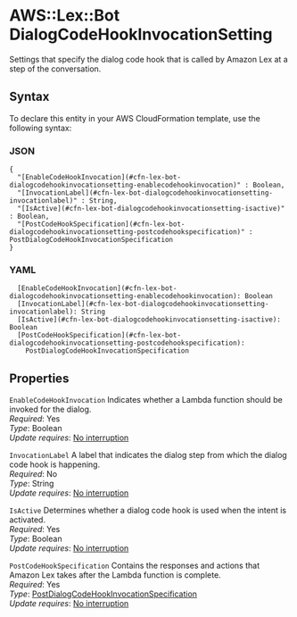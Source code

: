 # AWS::Lex::Bot DialogCodeHookInvocationSetting<a name="aws-properties-lex-bot-dialogcodehookinvocationsetting"></a>

Settings that specify the dialog code hook that is called by Amazon Lex at a step of the conversation\.

## Syntax<a name="aws-properties-lex-bot-dialogcodehookinvocationsetting-syntax"></a>

To declare this entity in your AWS CloudFormation template, use the following syntax:

### JSON<a name="aws-properties-lex-bot-dialogcodehookinvocationsetting-syntax.json"></a>

```
{
  "[EnableCodeHookInvocation](#cfn-lex-bot-dialogcodehookinvocationsetting-enablecodehookinvocation)" : Boolean,
  "[InvocationLabel](#cfn-lex-bot-dialogcodehookinvocationsetting-invocationlabel)" : String,
  "[IsActive](#cfn-lex-bot-dialogcodehookinvocationsetting-isactive)" : Boolean,
  "[PostCodeHookSpecification](#cfn-lex-bot-dialogcodehookinvocationsetting-postcodehookspecification)" : PostDialogCodeHookInvocationSpecification
}
```

### YAML<a name="aws-properties-lex-bot-dialogcodehookinvocationsetting-syntax.yaml"></a>

```
  [EnableCodeHookInvocation](#cfn-lex-bot-dialogcodehookinvocationsetting-enablecodehookinvocation): Boolean
  [InvocationLabel](#cfn-lex-bot-dialogcodehookinvocationsetting-invocationlabel): String
  [IsActive](#cfn-lex-bot-dialogcodehookinvocationsetting-isactive): Boolean
  [PostCodeHookSpecification](#cfn-lex-bot-dialogcodehookinvocationsetting-postcodehookspecification):
    PostDialogCodeHookInvocationSpecification
```

## Properties<a name="aws-properties-lex-bot-dialogcodehookinvocationsetting-properties"></a>

`EnableCodeHookInvocation` <a name="cfn-lex-bot-dialogcodehookinvocationsetting-enablecodehookinvocation"></a>
Indicates whether a Lambda function should be invoked for the dialog\.  
_Required_: Yes  
_Type_: Boolean  
_Update requires_: [No interruption](https://docs.aws.amazon.com/AWSCloudFormation/latest/UserGuide/using-cfn-updating-stacks-update-behaviors.html#update-no-interrupt)

`InvocationLabel` <a name="cfn-lex-bot-dialogcodehookinvocationsetting-invocationlabel"></a>
A label that indicates the dialog step from which the dialog code hook is happening\.  
_Required_: No  
_Type_: String  
_Update requires_: [No interruption](https://docs.aws.amazon.com/AWSCloudFormation/latest/UserGuide/using-cfn-updating-stacks-update-behaviors.html#update-no-interrupt)

`IsActive` <a name="cfn-lex-bot-dialogcodehookinvocationsetting-isactive"></a>
Determines whether a dialog code hook is used when the intent is activated\.  
_Required_: Yes  
_Type_: Boolean  
_Update requires_: [No interruption](https://docs.aws.amazon.com/AWSCloudFormation/latest/UserGuide/using-cfn-updating-stacks-update-behaviors.html#update-no-interrupt)

`PostCodeHookSpecification` <a name="cfn-lex-bot-dialogcodehookinvocationsetting-postcodehookspecification"></a>
Contains the responses and actions that Amazon Lex takes after the Lambda function is complete\.  
_Required_: Yes  
_Type_: [PostDialogCodeHookInvocationSpecification](aws-properties-lex-bot-postdialogcodehookinvocationspecification.md)  
_Update requires_: [No interruption](https://docs.aws.amazon.com/AWSCloudFormation/latest/UserGuide/using-cfn-updating-stacks-update-behaviors.html#update-no-interrupt)
